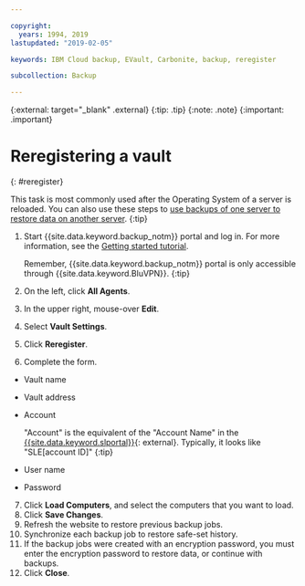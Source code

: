 ```yaml
---

copyright:
  years: 1994, 2019
lastupdated: "2019-02-05"

keywords: IBM Cloud backup, EVault, Carbonite, backup, reregister

subcollection: Backup

---
```

{:external: target="_blank" .external}
{:tip: .tip}
{:note: .note}
{:important: .important}

# Reregistering a vault
{: #reregister}

This task is most commonly used after the Operating System of a server is reloaded. You can also use these steps to [use backups of one server to restore data on another server](/docs/infrastructure/Backup?topic=Backup-restorefromotherVSI).
{:tip}

1. Start {{site.data.keyword.backup_notm}} portal and log in. For more information, see the [Getting started tutorial](/docs/infrastructure/Backup?topic=Backup-getting-started#getting-started).

   Remember, {{site.data.keyword.backup_notm}} portal is only accessible through {{site.data.keyword.BluVPN}}.
   {:tip}
2. On the left, click **All Agents**.
3. In the upper right, mouse-over **Edit**.
4. Select **Vault Settings**.
5. Click **Reregister**.
6. Complete the form.
  - Vault name
  - Vault address
  - Account

    "Account" is the equivalent of the "Account Name" in the [{{site.data.keyword.slportal}}](https://control.softlayer.com/){: external}. Typically, it looks like "SLE[account ID]"
    {:tip}
  - User name
  - Password
7. Click **Load Computers**, and select the computers that you want to load.
8. Click **Save Changes**.
9. Refresh the website to restore previous backup jobs.
10. Synchronize each backup job to restore safe-set history.
11. If the backup jobs were created with an encryption password, you must enter the encryption password to restore data, or continue with backups.
12. Click **Close**.
